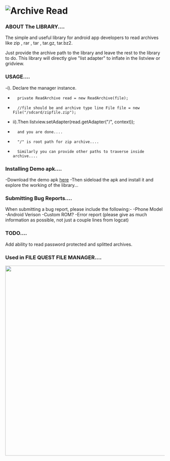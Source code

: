 ![Archive Read](http://s27.postimg.org/hxotyqxbn/Untitled.png "Archive Read")
=====

### ABOUT The LIBRARY....
The simple and useful library for android app developers to read archives like zip , rar , tar , tar.gz, tar.bz2.

Just provide the archive path to the library and leave the rest to the library to do.
This library will directly give "list adapter" to inflate in the listview or gridview. 

### USAGE....

  -i). Declare the manager instance.
-		private ReadArchive read = new ReadArchive(file);
-		//file should be and archive type line File file = new File("/sdcard/zipfile.zip");
-  ii).Then listview.setAdapter(read.getAdapter("/", context)); 
-       and you are done....	
-       "/" is root path for zip archive....
-       Similarly you can provide other paths to traverse inside archive....


### Installing Demo apk....
-Download the demo apk <a href="https://www.dropbox.com/sh/6ngrkjns4mg6j6l/AACextngfXnMIvFygEq2rClxa?dl=1">here</a> 
-Then sideload the apk and install it and explore the working of the library...

### Submitting Bug Reports....
When submitting a bug report, please include the following:-
 -Phone Model
 -Android Verison
 -Custom ROM?
 -Error report (please give as much information as possible, not just a couple lines from logcat)

### TODO....
 Add ability to read password protected and splitted archives.

### Used in FILE QUEST FILE MANAGER....
<img src="http://s29.postimg.org/rmrwvh5c7/Untitled.png" width="720px" height="600px"/>

